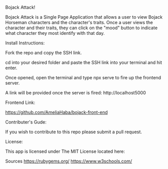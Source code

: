 Bojack Attack!

Bojack Attack is a Single Page Application that allows a user to view Bojack Horseman characters and the character's traits. Once a user views the character and their traits, they can click on the "mood" button to indicate what character they most identify with that day.

Install Instructions:

Fork the repo and copy the SSH link.

cd into your desired folder and paste the SSH link into your terminal and hit enter.

Once opened, open the terminal and type npx serve to fire up the frontend server.

A link will be provided once the server is fired: http://localhost5000

Frontend Link:

https://github.com/AmeliaHaba/bojack-front-end

Contributer's Gude:

If you wish to contribute to this repo please submit a pull request.

License:

This app is licensed under The MIT License located here: 

Sources
https://rubygems.org/
https://www.w3schools.com/